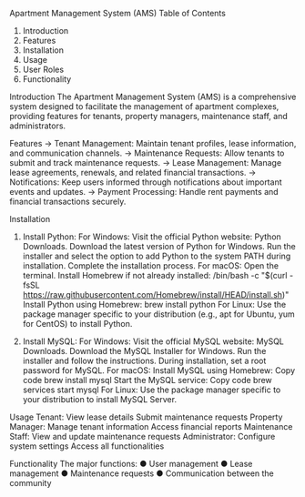 Apartment Management System (AMS) 
Table of Contents
1) Introduction
2) Features
3) Installation
4) Usage
5) User Roles
10) Functionality

Introduction
The Apartment Management System (AMS) is a comprehensive system designed to facilitate the management of apartment complexes, providing features for tenants, property managers, maintenance staff, and administrators.

Features
-> Tenant Management: Maintain tenant profiles, lease information, and communication channels.
-> Maintenance Requests: Allow tenants to submit and track maintenance requests.
-> Lease Management: Manage lease agreements, renewals, and related financial transactions.
-> Notifications: Keep users informed through notifications about important events and updates.
-> Payment Processing: Handle rent payments and financial transactions securely.

Installation
1. Install Python:
For Windows:
Visit the official Python website: Python Downloads.
Download the latest version of Python for Windows.
Run the installer and select the option to add Python to the system PATH during installation.
Complete the installation process.
For macOS:
Open the terminal.
Install Homebrew if not already installed:
/bin/bash -c "$(curl -fsSL https://raw.githubusercontent.com/Homebrew/install/HEAD/install.sh)"
Install Python using Homebrew:
brew install python
For Linux:
Use the package manager specific to your distribution (e.g., apt for Ubuntu, yum for CentOS) to install Python.

2. Install MySQL:
For Windows:
Visit the official MySQL website: MySQL Downloads.
Download the MySQL Installer for Windows.
Run the installer and follow the instructions.
During installation, set a root password for MySQL.
For macOS:
Install MySQL using Homebrew:
Copy code
brew install mysql
Start the MySQL service:
Copy code
brew services start mysql
For Linux:
Use the package manager specific to your distribution to install MySQL Server.

Usage
Tenant:
View lease details
Submit maintenance requests
Property Manager:
Manage tenant information
Access financial reports
Maintenance Staff:
View and update maintenance requests
Administrator:
Configure system settings
Access all functionalities

Functionality
The major functions:
● User management
● Lease management
● Maintenance requests
● Communication between the community


